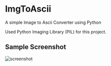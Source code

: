 # ImgToAscii
A simple Image to Ascii Converter using Python

Used Python Imaging Library (PIL) for this project.

<h2>Sample Screenshot</h2>

![screenshot](https://user-images.githubusercontent.com/36836868/143786280-e6f8769a-1988-4818-9bb6-38119c1e5ce3.png)
